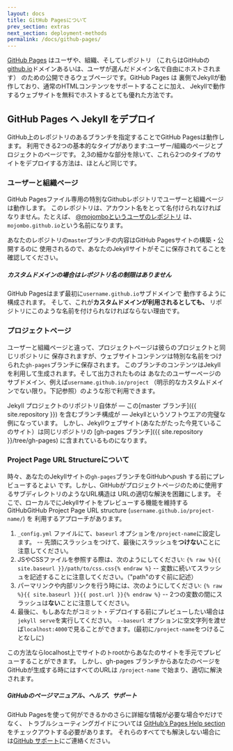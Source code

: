 ```yaml
---
layout: docs
title: GitHub Pagesについて
prev_section: extras
next_section: deployment-methods
permalink: /docs/github-pages/
---
```


<!--original
---
layout: docs
title: GitHub Pages
prev_section: extras
next_section: deployment-methods
permalink: /docs/github-pages/
---
-->

[GitHub Pages](http://pages.github.com) はユーザや、組織、そしてレポジトリ
（これらはGitHubの[github.io]()ドメインあるいは、ユーザが選んだドメイン名で自由にホストされます）
のための公開できるウェブページです。GitHub Pages は
裏側でJekyllが動作しており、通常のHTMLコンテンツをサポートすることに加え、
Jekyllで動作するウェブサイトを無料でホストするとても優れた方法です。

<!--original
[GitHub Pages](http://pages.github.com) are public web pages for users,
organizations, and repositories, that are freely hosted on GitHub's
[github.io]() domain or on a custom domain name of your choice. GitHub Pages are
powered by Jekyll behind the scenes, so in addition to supporting regular HTML
content, they’re also a great way to host your Jekyll-powered website for free.
-->

## GitHub Pages へ Jekyll をデプロイ

<!--original
## Deploying Jekyll to GitHub Pages
-->

GitHub上のレポジトリのあるブランチを指定することでGitHub Pagesは動作します。
利用できる2つの基本的なタイプがあります:ユーザー/組織のページとプロジェクトのページです。
2,3の細かな部分を除いて、これら2つのタイプのサイトをデプロイする方法は、ほとんど同じです。

<!--original
GitHub Pages work by looking at certain branches of repositories on GitHub.
There are two basic types available: user/organization pages and project pages.
The way to deploy these two types of sites are nearly identical, except for a
few minor details.
-->

### ユーザーと組織ページ

<!--original
### User and Organization Pages
-->

GitHub Pagesファイル専用の特別なGithubレポジトリでユーザーと組織ページは動作します。
このレポジトリは、アカウント名をとって名付けられなければなりません。たとえば、
[@mojomboというユーザのレポジトリ](https://github.com/mojombo/mojombo.github.io)
は、`mojombo.github.io`という名前になります。

<!--original
User and organization pages live in a special GitHub repository dedicated to
only the GitHub Pages files. This repository must be named after the account
name. For example, [@mojombo’s user page
repository](https://github.com/mojombo/mojombo.github.io) has the name
`mojombo.github.io`.
-->

あなたのレポジトリの`master`ブランチの内容はGitHub Pagesサイトの構築・公開するのに
使用されるので、あなたのJekyllサイトがそこに保存されてることを確認してください。

<!--original
Content from the `master` branch of your repository will be used to build and
publish the GitHub Pages site, so make sure your Jekyll site is stored there.
-->

<div class="note info">
  <h5>カスタムドメインの場合はレポジトリ名の制限はありません</h5>
  <p>
    GitHub Pagesはまず最初に<code>username.github.io</code>サブドメインで
    動作するように構成されます。
    そして、これが<strong>カスタムドメインが利用されるとしても、</strong>
    リポジトリにこのような名前を付けられなければならない理由です。
  </p>
</div>

<!--original
<div class="note info">
  <h5>Custom domains do not affect repository names</h5>
  <p>
    GitHub Pages are initially configured to live under the
    <code>username.github.io</code> subdomain, which is why repositories must
    be named this way <strong>even if a custom domain is being used</strong>.
  </p>
</div>
-->

### プロジェクトページ

<!--original
### Project Pages
-->

ユーザーと組織ページと違って、プロジェクトページは彼らのプロジェクトと同じリポジトリに
保存されますが、ウェブサイトコンテンツは特別な名前をつけられた`gh-pages`ブランチに保存されます。
このブランチのコンテンツはJekyllを利用して生成されます。そして出力されたものは
あなたのユーザーページのサブドメイン、例えば`username.github.io/project`
（明示的なカスタムドメインでない限り。下記参照）のような形で利用できます。

<!--original
Unlike user and organization Pages, Project Pages are kept in the same
repository as the project they are for, except that the website content is
stored in a specially named `gh-pages` branch. The content of this branch will
be rendered using Jekyll, and the output will become available under a subpath
of your user pages subdomain, such as `username.github.io/project` (unless a
custom domain is specified—see below).
-->

Jekyll プロジェクトのリポジトリ自体が — この[master ブランチ]({{ site.repository }}) 
を含むブランチ構成が — Jekyllというソフトウエアの完璧な例になっています。
しかし、Jekyllウェブサイト(あなたがたった今見ているこのサイト）は同じリポジトリの
[gh-pages ブランチ]({{ site.repository }}/tree/gh-pages) に含まれているものになります。

<!--original
The Jekyll project repository itself is a perfect example of this branch
structure—the [master branch]({{ site.repository }}) contains the
actual software project for Jekyll, however the Jekyll website (that you’re
looking at right now) is contained in the [gh-pages
branch]({{ site.repository }}/tree/gh-pages) of the same repository.
-->

### Project Page URL Structureについて

<!--original
### Project Page URL Structure
-->

時々、あなたのJekyllサイトの`gh-pages`ブランチをGitHubへpush する前にプレビューするとよい
です。しかし、GitHubがプロジェクトページのために使用するサブディレクトリのようなURL構造は
URLの適切な解決を困難にします。
そこで、ローカルでにJekyllサイトをプレビューする機能を維持する 
GitHubGitHub Project Page URL structure (`username.github.io/project-name/`) を
利用するアプローチがあります。

<!--original
Sometimes it's nice to preview your Jekyll site before you push your `gh-pages`
branch to GitHub. However, the subdirectory-like URL structure GitHub uses for
Project Pages complicates the proper resolution of URLs. Here is an approach to
utilizing the GitHub Project Page URL structure (`username.github.io/project-name/`)
whilst maintaining the ability to preview your Jekyll site locally.
-->

1. `_config.yml` ファイルにて、`baseurl` オプションを`/project-name`に設定します。 -- 先頭にスラッシュをつけて、最後にスラッシュを**つけない**ことに注意してください。
2. JSやCSSファイルを参照する際は、次のようにしてください:
   `{% raw %}{{ site.baseurl }}/path/to/css.css{% endraw %}` -- 変数に続いてスラッシュを記述することに注意してください。（"path"のすぐ前に記述）
3. パーマリンクや内部リンクを行う時には、次のようにしてください:
   `{% raw %}{{ site.baseurl }}{{ post.url }}{% endraw %}` -- 2つの変数の間にスラッシュは**ない**ことに注意してください。
4. 最後に、もしあなたがコミット・デプロイする前にプレビューしたい場合は`jekyll serve`を実行してください。
   `--baseurl` オプションに空文字列を渡せば`localhost:4000`で見ることができます。(最初に`/project-name`をつけることなしに)

<!--original
1. In `_config.yml`, set the `baseurl` option to `/project-name` -- note the
   leading slash and the **absence** of a trailing slash.
2. When referencing JS or CSS files, do it like this:
   `{% raw %}{{ site.baseurl }}/path/to/css.css{% endraw %}` -- note the slash
   immediately following the variable (just before "path").
3. When doing permalinks or internal links, do it like this:
   `{% raw %}{{ site.baseurl }}{{ post.url }}{% endraw %}` -- note that there
   is **no** slash between the two variables.
4. Finally, if you'd like to preview your site before committing/deploying using
   `jekyll serve`, be sure to pass an **empty string** to the `--baseurl` option,
   so that you can view everything at `localhost:4000` normally (without
   `/project-name` at the beginning): `jekyll serve --baseurl ''`
-->

この方法ならlocalhost上でサイトのトrootからあなたのサイトを手元でプレビューすることができます。
しかし、gh-pages ブランチからあなたのページをGitHubが生成する時にはすべてのURLは
 `/project-name` で始まり、適切に解決されます。

<!--original
This way you can preview your site locally from the site root on localhost,
but when GitHub generates your pages from the gh-pages branch all the URLs
will start with `/project-name` and resolve properly.
-->

<div class="note">
  <h5>GitHubのページマニュアル、ヘルプ、サポート</h5>
  <p>
    GitHub Pagesを使って何ができるかのさらに詳細な情報が必要な場合やだけでなく、
    トラブルシューティングガイドについては <a 
    href="https://help.github.com/categories/20/articles">GitHub’s Pages Help
    section</a>をチェックアウトする必要があります。 それらのすべてでも解決しない場合には<a
    href="https://github.com/contact">GitHub サポート</a>にご連絡ください。
  </p>
</div>

<!--original
<div class="note">
  <h5>GitHub Pages Documentation, Help, and Support</h5>
  <p>
    For more information about what you can do with GitHub Pages, as well as for
    troubleshooting guides, you should check out <a
    href="https://help.github.com/categories/20/articles">GitHub’s Pages Help
    section</a>. If all else fails, you should contact <a
    href="https://github.com/contact">GitHub Support</a>.
  </p>
</div>
-->
